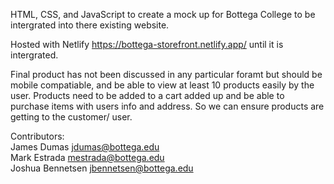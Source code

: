 HTML, CSS, and JavaScript to create a mock up for Bottega College to be intergrated into there existing website. 

Hosted with Netlify https://bottega-storefront.netlify.app/ until it is intergrated. 

Final product has not been discussed in any particular foramt but should be mobile compatiable, and be able to view at least 10 products easily by the user. 
Products need to be added to a cart added up and be able to purchase items with users info and address. So we can ensure products are 
getting to the customer/ user. 
<br>



Contributors: <br>
James Dumas  jdumas@bottega.edu <br>
Mark Estrada mestrada@bottega.edu <br>
Joshua Bennetsen jbennetsen@bottega.edu

 
 
